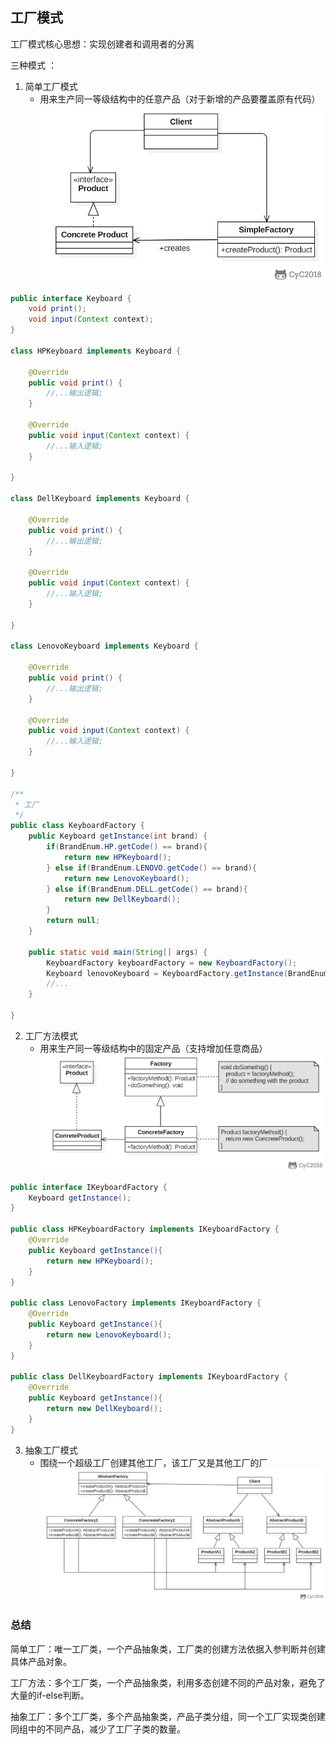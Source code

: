 ## 工厂模式
工厂模式核心思想：实现创建者和调用者的分离

三种模式 ： 
1. 简单工厂模式
    * 用来生产同一等级结构中的任意产品（对于新增的产品要覆盖原有代码）
    ![img.png](fac1.png)
      
```java
public interface Keyboard {
    void print();
    void input(Context context);
}

class HPKeyboard implements Keyboard {

    @Override
    public void print() {
        //...输出逻辑;
    }

    @Override
    public void input(Context context) {
        //...输入逻辑;
    }

}

class DellKeyboard implements Keyboard {

    @Override
    public void print() {
        //...输出逻辑;
    }

    @Override
    public void input(Context context) {
        //...输入逻辑;
    }

}

class LenovoKeyboard implements Keyboard {

    @Override
    public void print() {
        //...输出逻辑;
    }

    @Override
    public void input(Context context) {
        //...输入逻辑;
    }

}

/**
 * 工厂
 */
public class KeyboardFactory {
    public Keyboard getInstance(int brand) {
        if(BrandEnum.HP.getCode() == brand){
            return new HPKeyboard();
        } else if(BrandEnum.LENOVO.getCode() == brand){
            return new LenovoKeyboard();
        } else if(BrandEnum.DELL.getCode() == brand){
            return new DellKeyboard();
        }
        return null;
    }

    public static void main(String[] args) {
        KeyboardFactory keyboardFactory = new KeyboardFactory();
        Keyboard lenovoKeyboard = KeyboardFactory.getInstance(BrandEnum.LENOVO.getCode());
        //...
    }

}
```
2. 工厂方法模式
    * 用来生产同一等级结构中的固定产品（支持增加任意商品）
    ![img.png](fac2.png)
      
```java
public interface IKeyboardFactory {
    Keyboard getInstance();
}

public class HPKeyboardFactory implements IKeyboardFactory {
    @Override
    public Keyboard getInstance(){
        return new HPKeyboard();
    }
}

public class LenovoFactory implements IKeyboardFactory {
    @Override
    public Keyboard getInstance(){
        return new LenovoKeyboard();
    }
}

public class DellKeyboardFactory implements IKeyboardFactory {
    @Override
    public Keyboard getInstance(){
        return new DellKeyboard();
    }
}
```
3. 抽象工厂模式
    * 围绕一个超级工厂创建其他工厂，该工厂又是其他工厂的厂
    ![img.png](fac3.png)

### 总结

简单工厂：唯一工厂类，一个产品抽象类，工厂类的创建方法依据入参判断并创建具体产品对象。

工厂方法：多个工厂类，一个产品抽象类，利用多态创建不同的产品对象，避免了大量的if-else判断。

抽象工厂：多个工厂类，多个产品抽象类，产品子类分组，同一个工厂实现类创建同组中的不同产品，减少了工厂子类的数量。


